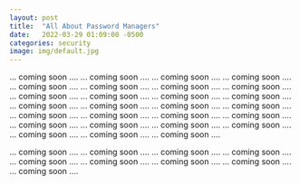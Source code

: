 ```yaml
---
layout: post
title:  "All About Password Managers"
date:   2022-03-29 01:09:00 -0500
categories: security
image: img/default.jpg
---
```


... coming soon ....
... coming soon ....
... coming soon ....
... coming soon ....
... coming soon ....
... coming soon ....
... coming soon ....
... coming soon ....
... coming soon ....
... coming soon ....
... coming soon ....
... coming soon ....
... coming soon ....
... coming soon ....
... coming soon ....
... coming soon ....
... coming soon ....
... coming soon ....
... coming soon ....
... coming soon ....
... coming soon ....
... coming soon ....
... coming soon ....
... coming soon ....
... coming soon ....
... coming soon ....
... coming soon ....


... coming soon ....
... coming soon ....
... coming soon ....
... coming soon ....
... coming soon ....
... coming soon ....
... coming soon ....
... coming soon ....
... coming soon ....